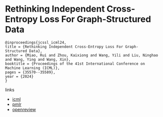 # Rethinking Independent Cross-Entropy Loss For Graph-Structured Data

```
@inproceedings{jcssl_icml24,
title = {Rethinking Independent Cross-Entropy Loss For Graph-Structured Data},
author = {Miao, Rui and Zhou, Kaixiong and Wang, Yili and Liu, Ninghao and Wang, Ying and Wang, Xin},
booktitle = {Proceedings of the 41st International Conference on Machine Learning (ICML)},
pages = {35570--35589},
year = {2024}
}
```

links
- [icml](https://icml.cc/Conferences/2024/Schedule?showEvent=32614)
- [pmlr](https://proceedings.mlr.press/v235/miao24c.html)
- [openreview](https://openreview.net/forum?id=zrQIc9mQQN)
